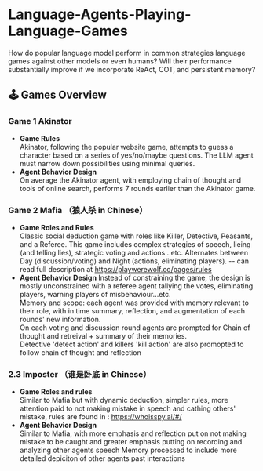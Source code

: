 # Language-Agents-Playing-Language-Games
How do popular language model perform in common strategies language games against other models or even humans? Will their performance substantially improve if we incorporate ReAct, COT, and persistent memory?

## 🕹️ Games Overview

### Game 1 Akinator
- **Game Rules**  
  Akinator, following the popular website game, attempts to guess a character based on a series of yes/no/maybe questions. The LLM agent must narrow down possibilities using minimal queries.
- **Agent Behavior Design**  
  On average the Akinator agent, with employing chain of thought and tools of online search, performs 7 rounds earlier than the Akinator game.

### Game 2 Mafia （狼人杀 in Chinese）
- **Game Roles and Rules**  
  Classic social deduction game with roles like Killer, Detective, Peasants, and a Referee. This game includes complex strategies of speech, lieing (and telling lies), strategic voting and actions ..etc. Alternates between Day (discussion/voting) and Night (actions, eliminating players). -- can read full description at https://playwerewolf.co/pages/rules  
- **Agent Behavior Design**
  Instead of constraining the game, the design is mostly unconstrained with a referee agent tallying the votes, eliminating players, warning players of misbehaviour...etc.  
  Memory and scope: each agent was provided with memory relevant to their role, with in time summary, reflection, and augmentation of each rounds' new information.  
  On each voting and discussion round agents are prompted for Chain of thought and retreival + summary of their memories.  
  Detective 'detect action' and killers 'kill action' are also promopted to follow chain of thought and reflection  
  

### 2.3 Imposter （谁是卧底 in Chinese）
- **Game Roles and rules**  
  Similar to Mafia but with dynamic deduction, simpler rules, more attention paid to not making mistake in speech and cathing others' mistake, rules are found in : https://whoisspy.ai/#/
- **Agent Behavior Design**  
  Similar to Mafia, with more emphasis and reflection put on not making mistake to be caught and greater emphasis putting on recording and analyzing other agents speech
  Memory processed to include more detailed depiciton of other agents past interactions  
